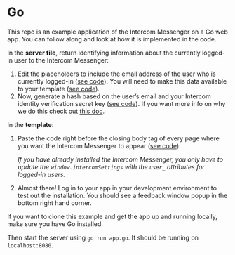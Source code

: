 # Go

This repo is an example application of the Intercom Messenger on a Go web app. You can follow along and look at how it is implemented in the code.

In the **server file**, return identifying information about the currently logged-in user to the Intercom Messenger:
1. Edit the placeholders to include the email address of the user who is currently logged-in ([see code](https://github.com/intercom/intercom-install-examples/blob/14465ba85d0cfbca63e12a7e72efa1c2294d0d58/go/app.go#L37)). You will need to make this data available to your template ([see code](https://github.com/intercom/intercom-install-examples/blob/14465ba85d0cfbca63e12a7e72efa1c2294d0d58/go/app.go#L41)).
1. Now, generate a hash based on the user’s email and your Intercom identity verification secret key ([see code](https://github.com/intercom/intercom-install-examples/blob/14465ba85d0cfbca63e12a7e72efa1c2294d0d58/go/app.go#L39)). If you want more info on why we do this check out [this doc](https://docs.intercom.com/configure-intercom-for-your-product-or-site/staying-secure/enable-identity-verification-on-your-web-product).

In the **template**:
1. Paste the code right before the closing body tag of every page where you want the Intercom Messenger to appear ([see code](https://github.com/intercom/intercom-install-examples/blob/14465ba85d0cfbca63e12a7e72efa1c2294d0d58/go/layout.html#L16)).

   *If you have already installed the Intercom Messenger, you only have to update the `window.intercomSettings` with the `user_` attributes for logged-in users.*

1. Almost there! Log in to your app in your development environment to test out the installation. You should see a feedback window popup in the bottom right hand corner.

If you want to clone this example and get the app up and running locally, make sure you have Go installed.

Then start the server using `go run app.go`. It should be running on `localhost:8080`.
